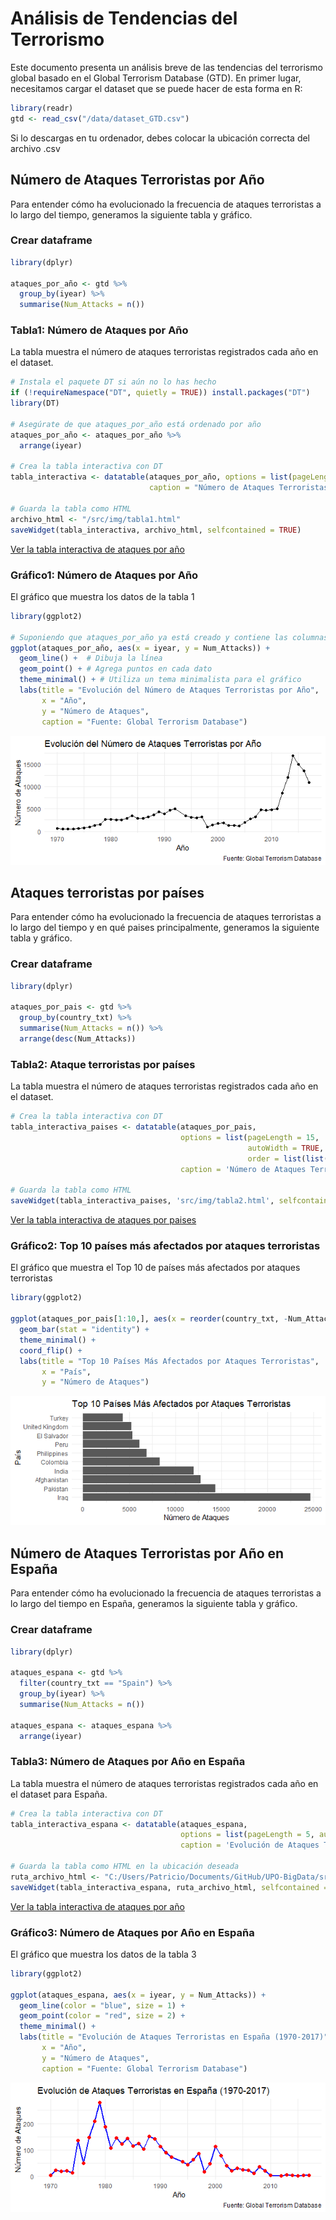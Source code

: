 # Análisis de Tendencias del Terrorismo

Este documento presenta un análisis breve de las tendencias del terrorismo global basado en el Global Terrorism Database (GTD).
En primer lugar, necesitamos cargar el dataset que se puede hacer de esta forma en R:

```r
library(readr)
gtd <- read_csv("/data/dataset_GTD.csv")

```

Si lo descargas en tu ordenador, debes colocar la ubicación correcta del archivo .csv

## Número de Ataques Terroristas por Año

Para entender cómo ha evolucionado la frecuencia de ataques terroristas a lo largo del tiempo, generamos la siguiente tabla y gráfico.

### Crear dataframe

```r
library(dplyr)

ataques_por_año <- gtd %>%
  group_by(iyear) %>%
  summarise(Num_Attacks = n())

```

### Tabla1: Número de Ataques por Año

La tabla muestra el número de ataques terroristas registrados cada año en el dataset.

```r
# Instala el paquete DT si aún no lo has hecho
if (!requireNamespace("DT", quietly = TRUE)) install.packages("DT")
library(DT)

# Asegúrate de que ataques_por_año está ordenado por año
ataques_por_año <- ataques_por_año %>%
  arrange(iyear)

# Crea la tabla interactiva con DT
tabla_interactiva <- datatable(ataques_por_año, options = list(pageLength = 10, order = list(list(0, 'asc'))),
                               caption = "Número de Ataques Terroristas por Año")

# Guarda la tabla como HTML
archivo_html <- "/src/img/tabla1.html"
saveWidget(tabla_interactiva, archivo_html, selfcontained = TRUE)
```

[Ver la tabla interactiva de ataques por año](/src/img/tabla1.html)


### Gráfico1: Número de Ataques por Año

El gráfico que muestra los datos de la tabla 1

```r
library(ggplot2)

# Suponiendo que ataques_por_año ya está creado y contiene las columnas iyear y Num_Attacks
ggplot(ataques_por_año, aes(x = iyear, y = Num_Attacks)) +
  geom_line() +  # Dibuja la línea
  geom_point() + # Agrega puntos en cada dato
  theme_minimal() + # Utiliza un tema minimalista para el gráfico
  labs(title = "Evolución del Número de Ataques Terroristas por Año",
       x = "Año",
       y = "Número de Ataques",
       caption = "Fuente: Global Terrorism Database")

```
![Evolución del Número de Ataques Terroristas por Año](/src/img/grafico1.png)

## Ataques terroristas por países

Para entender cómo ha evolucionado la frecuencia de ataques terroristas a lo largo del tiempo y en qué paises principalmente, generamos la siguiente tabla y gráfico.

### Crear dataframe

```r
library(dplyr)

ataques_por_pais <- gtd %>%
  group_by(country_txt) %>%
  summarise(Num_Attacks = n()) %>%
  arrange(desc(Num_Attacks))

```

### Tabla2: Ataque terroristas por países

La tabla muestra el número de ataques terroristas registrados cada año en el dataset.

```r
# Crea la tabla interactiva con DT
tabla_interactiva_paises <- datatable(ataques_por_pais, 
                                      options = list(pageLength = 15, 
                                                     autoWidth = TRUE,
                                                     order = list(list(2, 'desc'))), # Ordena descendentemente por Num_Attacks
                                      caption = 'Número de Ataques Terroristas por País')

# Guarda la tabla como HTML
saveWidget(tabla_interactiva_paises, 'src/img/tabla2.html', selfcontained = TRUE)

```

[Ver la tabla interactiva de ataques por paises](/src/img/tabla2.html)


### Gráfico2: Top 10 países más afectados por ataques terroristas

El gráfico que muestra el Top 10 de países más afectados por ataques terroristas

```r
library(ggplot2)

ggplot(ataques_por_pais[1:10,], aes(x = reorder(country_txt, -Num_Attacks), y = Num_Attacks)) +
  geom_bar(stat = "identity") +
  theme_minimal() +
  coord_flip() +
  labs(title = "Top 10 Países Más Afectados por Ataques Terroristas",
       x = "País",
       y = "Número de Ataques")

```
![Top 10 Países Más Afectados por Ataques Terroristas](/src/img/grafico2.png)

## Número de Ataques Terroristas por Año en España

Para entender cómo ha evolucionado la frecuencia de ataques terroristas a lo largo del tiempo en España, generamos la siguiente tabla y gráfico.

### Crear dataframe

```r
library(dplyr)

ataques_espana <- gtd %>%
  filter(country_txt == "Spain") %>%
  group_by(iyear) %>%
  summarise(Num_Attacks = n())

ataques_espana <- ataques_espana %>%
  arrange(iyear)

```

### Tabla3: Número de Ataques por Año en España

La tabla muestra el número de ataques terroristas registrados cada año en el dataset para España.

```r
# Crea la tabla interactiva con DT
tabla_interactiva_espana <- datatable(ataques_espana, 
                                      options = list(pageLength = 5, autoWidth = TRUE),
                                      caption = 'Evolución de Ataques Terroristas en España por Año')

# Guarda la tabla como HTML en la ubicación deseada
ruta_archivo_html <- "C:/Users/Patricio/Documents/GitHub/UPO-BigData/src/img/tabla_interactiva_espana.html"
saveWidget(tabla_interactiva_espana, ruta_archivo_html, selfcontained = TRUE)
```

[Ver la tabla interactiva de ataques por año](/src/img/tabla3.html)


### Gráfico3: Número de Ataques por Año en España

El gráfico que muestra los datos de la tabla 3

```r
library(ggplot2)

ggplot(ataques_espana, aes(x = iyear, y = Num_Attacks)) +
  geom_line(color = "blue", size = 1) +
  geom_point(color = "red", size = 2) +
  theme_minimal() +
  labs(title = "Evolución de Ataques Terroristas en España (1970-2017)",
       x = "Año",
       y = "Número de Ataques",
       caption = "Fuente: Global Terrorism Database")
```
![Evolución del Número de Ataques Terroristas por Año en España](/src/img/grafico3.png)